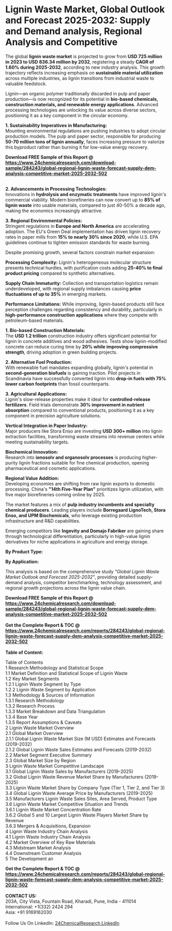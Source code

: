 <h1>Lignin Waste Market, Global Outlook and Forecast 2025-2032: Supply and Demand analysis, Regional Analysis and Competitive</h1><p>The global <strong>lignin waste market</strong> is projected to grow from <strong>USD 725 million in 2023 to USD 836.34 million by 2032</strong>, registering a steady <strong>CAGR of 1.60% during 2025-2032</strong>, according to new industry analysis. This growth trajectory reflects increasing emphasis on <strong>sustainable material utilization</strong> across multiple industries, as lignin transitions from industrial waste to valuable feedstock.</p><p>Lignin—an organic polymer traditionally discarded in pulp and paper production—is now recognized for its potential in <strong>bio-based chemicals, construction materials, and renewable energy applications</strong>. Advanced processing technologies are unlocking its value across diverse sectors, positioning it as a key component in the circular economy.</p><p><strong>1. Sustainability Imperatives in Manufacturing:</strong><br>
Mounting environmental regulations are pushing industries to adopt circular production models. The pulp and paper sector, responsible for producing <strong>50-70 million tons of lignin annually</strong>, faces increasing pressure to valorize this byproduct rather than burning it for low-value energy recovery.</p><div><b>Download FREE Sample of this Report @ 
            <a href="https://www.24chemicalresearch.com/download-sample/284243/global-regional-lignin-waste-forecast-supply-dem-analysis-competitive-market-2025-2032-502">
            https://www.24chemicalresearch.com/download-sample/284243/global-regional-lignin-waste-forecast-supply-dem-analysis-competitive-market-2025-2032-502</a></b></div><br><p><strong>2. Advancements in Processing Technologies:</strong><br>
Innovations in <strong>hydrolysis and enzymatic treatments</strong> have improved lignin's commercial viability. Modern biorefineries can now convert up to <strong>85% of lignin waste</strong> into usable materials, compared to just 40-50% a decade ago, making the economics increasingly attractive.</p><p><strong>3. Regional Environmental Policies:</strong><br>
Stringent regulations in <strong>Europe and North America</strong> are accelerating adoption. The EU's Green Deal implementation has driven lignin recovery rates in paper mills from <strong>15% to nearly 30% since 2020</strong>, while U.S. EPA guidelines continue to tighten emission standards for waste burning.</p><p>Despite promising growth, several factors constrain market expansion:</p><p><strong>Processing Complexity:</strong> Lignin's heterogeneous molecular structure presents technical hurdles, with purification costs adding <strong>25-40% to final product pricing</strong> compared to synthetic alternatives.</p><p><strong>Supply Chain Immaturity:</strong> Collection and transportation logistics remain underdeveloped, with regional supply imbalances causing <strong>price fluctuations of up to 35%</strong> in emerging markets.</p><p><strong>Performance Limitations:</strong> While improving, lignin-based products still face perception challenges regarding consistency and durability, particularly in <strong>high-performance construction applications</strong> where they compete with petroleum-based materials.</p><p><strong>1. Bio-based Construction Materials:</strong><br>
The <strong>USD 1.2 trillion</strong> construction industry offers significant potential for lignin in concrete additives and wood adhesives. Tests show lignin-modified concrete can reduce curing time by <strong>20% while improving compressive strength</strong>, driving adoption in green building projects.</p><p><strong>2. Alternative Fuel Production:</strong><br>
With renewable fuel mandates expanding globally, lignin's potential in <strong>second-generation biofuels</strong> is gaining traction. Pilot projects in Scandinavia have successfully converted lignin into <strong>drop-in fuels with 75% lower carbon footprints</strong> than fossil counterparts.</p><p><strong>3. Agricultural Applications:</strong><br>
Lignin's slow-release properties make it ideal for <strong>controlled-release fertilizers</strong>. Field trials demonstrate <strong>30% improvement in nutrient absorption</strong> compared to conventional products, positioning it as a key component in precision agriculture solutions.</p><p><strong>Vertical Integration in Paper Industry:</strong><br>
    Major producers like Stora Enso are investing <strong>USD 300+ million</strong> into lignin extraction facilities, transforming waste streams into revenue centers while meeting sustainability targets.</p><p><strong>Biochemical Innovation:</strong><br>
    Research into <strong>ionosolv and organosolv processes</strong> is producing higher-purity lignin fractions suitable for fine chemical production, opening pharmaceutical and cosmetic applications.</p><p><strong>Regional Value Addition:</strong><br>
    Developing economies are shifting from raw lignin exports to domestic processing. China's <strong>"14th Five-Year Plan"</strong> prioritizes lignin utilization, with five major biorefineries coming online by 2025.</p><p>The market features a mix of <strong>pulp industry incumbents and specialty chemical producers</strong>. Leading players include <strong>Borregaard LignoTech, Stora Enso, and UPM Biochemicals</strong>, who leverage existing production infrastructure and R&amp;D capabilities.</p><p>Emerging competitors like <strong>Ingevity and Domajo Fabriker</strong> are gaining share through technological differentiation, particularly in high-value lignin derivatives for niche applications in agriculture and energy storage.</p><p><strong>By Product Type:</strong></p><p><strong>By Application:</strong></p><p>This analysis is based on the comprehensive study <em>"Global Lignin Waste Market Outlook and Forecast 2025-2032"</em>, providing detailed supply-demand analysis, competitor benchmarking, technology assessment, and regional growth projections across the lignin value chain.</p><div><b>Download FREE Sample of this Report @ 
            <a href="https://www.24chemicalresearch.com/download-sample/284243/global-regional-lignin-waste-forecast-supply-dem-analysis-competitive-market-2025-2032-502">
            https://www.24chemicalresearch.com/download-sample/284243/global-regional-lignin-waste-forecast-supply-dem-analysis-competitive-market-2025-2032-502</a></b></div><br><div><b>Get the Complete Report & TOC @ 
            <a href="https://www.24chemicalresearch.com/reports/284243/global-regional-lignin-waste-forecast-supply-dem-analysis-competitive-market-2025-2032-502">
            https://www.24chemicalresearch.com/reports/284243/global-regional-lignin-waste-forecast-supply-dem-analysis-competitive-market-2025-2032-502</a></b></div><br>
            <b>Table of Content:</b><p>Table of Contents<br />
1 Research Methodology and Statistical Scope<br />
1.1 Market Definition and Statistical Scope of Lignin Waste<br />
1.2 Key Market Segments<br />
1.2.1 Lignin Waste Segment by Type<br />
1.2.2 Lignin Waste Segment by Application<br />
1.3 Methodology & Sources of Information<br />
1.3.1 Research Methodology<br />
1.3.2 Research Process<br />
1.3.3 Market Breakdown and Data Triangulation<br />
1.3.4 Base Year<br />
1.3.5 Report Assumptions & Caveats<br />
2 Lignin Waste Market Overview<br />
2.1 Global Market Overview<br />
2.1.1 Global Lignin Waste Market Size (M USD) Estimates and Forecasts (2019-2032)<br />
2.1.2 Global Lignin Waste Sales Estimates and Forecasts (2019-2032)<br />
2.2 Market Segment Executive Summary<br />
2.3 Global Market Size by Region<br />
3 Lignin Waste Market Competitive Landscape<br />
3.1 Global Lignin Waste Sales by Manufacturers (2019-2025)<br />
3.2 Global Lignin Waste Revenue Market Share by Manufacturers (2019-2025)<br />
3.3 Lignin Waste Market Share by Company Type (Tier 1, Tier 2, and Tier 3)<br />
3.4 Global Lignin Waste Average Price by Manufacturers (2019-2025)<br />
3.5 Manufacturers Lignin Waste Sales Sites, Area Served, Product Type<br />
3.6 Lignin Waste Market Competitive Situation and Trends<br />
3.6.1 Lignin Waste Market Concentration Rate<br />
3.6.2 Global 5 and 10 Largest Lignin Waste Players Market Share by Revenue<br />
3.6.3 Mergers & Acquisitions, Expansion<br />
4 Lignin Waste Industry Chain Analysis<br />
4.1 Lignin Waste Industry Chain Analysis<br />
4.2 Market Overview of Key Raw Materials<br />
4.3 Midstream Market Analysis<br />
4.4 Downstream Customer Analysis<br />
5 The Development an</p><div><b>Get the Complete Report & TOC @ 
            <a href="https://www.24chemicalresearch.com/reports/284243/global-regional-lignin-waste-forecast-supply-dem-analysis-competitive-market-2025-2032-502">
            https://www.24chemicalresearch.com/reports/284243/global-regional-lignin-waste-forecast-supply-dem-analysis-competitive-market-2025-2032-502</a></b></div><br><b>CONTACT US:</b><br>
            203A, City Vista, Fountain Road, Kharadi, Pune, India - 411014<br>
            International: +1(332) 2424 294<br>
            Asia: +91 9169162030 <br><br>
            Follow Us On LinkedIn: <a href="https://www.linkedin.com/company/24chemicalresearch/">24ChemicalResearch LinkedIn</a>